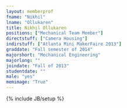 ```yaml
---
layout: memberprof
fname: "Nikhil"
lname: "Ollukaren"
title: Nikhil Ollukaren
positions: ["Mechanical Team Member"]
directstuff: ["Camera Housing"]
indirstuff: ["Atlanta Mini MakerFaire 2013"]
graddate: "Fall semester of 2014"
majorshort: "Mechanical Engineering"
majorlong: ""
joindate: "Fall of 2013"
studentdate: ""
male: "yes"
memimage: "True"
---
```

{% include JB/setup %}

